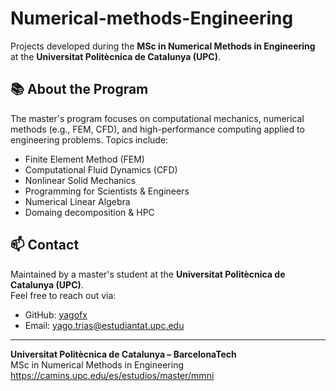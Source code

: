 # Numerical-methods-Engineering

Projects developed during the **MSc in Numerical Methods in Engineering** at the **Universitat Politècnica de Catalunya (UPC)**.

## 📚 About the Program

The master's program focuses on computational mechanics, numerical methods (e.g., FEM, CFD), and high-performance computing applied to engineering problems. Topics include:

- Finite Element Method (FEM)
- Computational Fluid Dynamics (CFD)
- Nonlinear Solid Mechanics
- Programming for Scientists & Engineers
- Numerical Linear Algebra
- Domaing decomposition & HPC

## 📫 Contact

Maintained by a master's student at the **Universitat Politècnica de Catalunya (UPC)**.  
Feel free to reach out via:

- GitHub: [yagofx](https://github.com/yagofx)
- Email: yago.trias@estudiantat.upc.edu

---

**Universitat Politècnica de Catalunya – BarcelonaTech**  
MSc in Numerical Methods in Engineering  
https://camins.upc.edu/es/estudios/master/mmni
